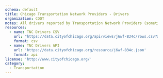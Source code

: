 ```yaml
---
schema: default
title: Chicago Transportation Network Providers - Drivers
organization: CDOT
notes: All drivers reported by Transportation Network Providers (sometimes called rideshare companies) to the City of Chicago
resources:
  - name: TNC Drivers CSV
    url: "https://data.cityofchicago.org/api/views/j6wf-834c/rows.csv?accessType=DOWNLOAD&bom=true&format=true"
    format: csv
  - name: TNC Drivers API
    url: 'https://data.cityofchicago.org/resource/j6wf-834c.json'
    format: api
license: 'http://www.cityofchicago.org/'
category:
  - Transportation
---
```

